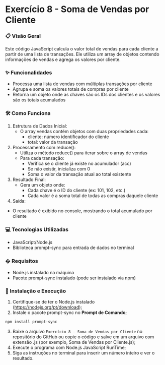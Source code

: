 # Exercício 8 - Soma de Vendas por Cliente

### 📋 Visão Geral
Este código JavaScript calcula o valor total de vendas para cada cliente a partir de uma lista de transações. Ele utiliza um array de objetos contendo informações de vendas e agrega os valores por cliente.

### ✨ Funcionalidades
- Processa uma lista de vendas com múltiplas transações por cliente
- Agrupa e soma os valores totais de compras por cliente
- Retorna um objeto onde as chaves são os IDs dos clientes e os valores são os totais acumulados

### 🛠️ Como Funciona
1. Estrutura de Dados Inicial:
    - O array vendas contém objetos com duas propriedades cada:
      - cliente: número identificador do cliente
      - total: valor da transação
2. Processamento com reduce():
    - Utiliza o método reduce() para iterar sobre o array de vendas
    - Para cada transação:
      - Verifica se o cliente já existe no acumulador (acc)
      - Se não existir, inicializa com 0
      - Soma o valor da transação atual ao total existente
3. Resultado Final:
    - Gera um objeto onde:
      - Cada chave é o ID do cliente (ex: 101, 102, etc.)
      - Cada valor é a soma total de todas as compras daquele cliente
4. Saída:
  - O resultado é exibido no console, mostrando o total acumulado por cliente

### 💻 Tecnologias Utilizadas
- JavaScript/Node.js
- Biblioteca prompt-sync para entrada de dados no terminal

### � Requisitos
- Node.js instalado na máquina
- Pacote prompt-sync instalado (pode ser instalado via npm)

### 🚀 Instalação e Execução
1. Certifique-se de ter o Node.js instalado (https://nodejs.org/pt/download);
2. Instale o pacote prompt-sync no **Prompt de Comando**;
```bash
npm install prompt-sync
```
3. Baixe o arquivo `Exercício 8 - Soma de Vendas por Cliente` no repositório do GitHub ou copie o código e salve em um arquivo com extensão .js (por exemplo, Soma de Vendas por Cliente.js);
4. Execute o programa com Node.js JavaScript RunTime;
5. Siga as instruções no terminal para inserir um número inteiro e ver o resultado.
